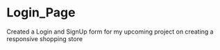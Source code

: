 # Login_Page
Created a Login and SignUp form for my upcoming project on creating a responsive shopping store
